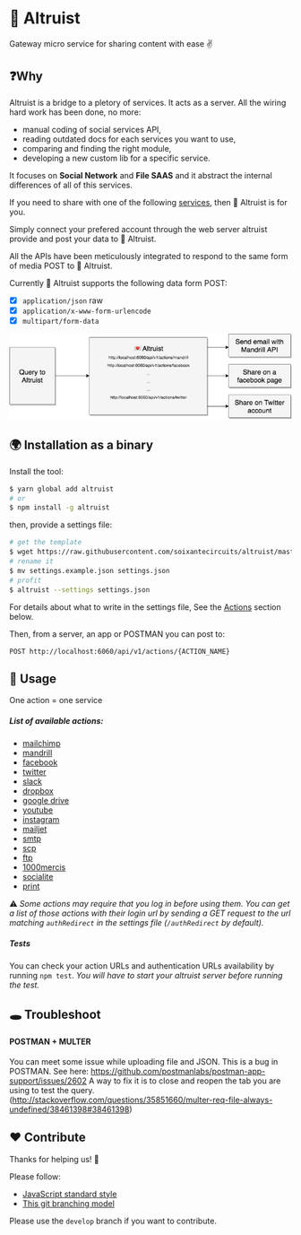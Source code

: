 # 💌 Altruist

Gateway micro service for sharing content with ease ✌️

## ❓Why

Altruist is a bridge to a pletory of services. It acts as a server. All the wiring hard work has been done, no more:
  - manual coding of social services API,
  - reading outdated docs for each services you want to use,
  - comparing and finding the right module,
  - developing a new custom lib for a specific service.

It focuses on **Social Network** and **File SAAS** and it abstract the internal differences of all of this services.

If you need to share with one of the following [services](#list-of-available-actions), then 💌 Altruist is for you.

Simply connect your prefered account through the web server altruist provide and post your data to 💌 Altruist.

All the APIs have been meticulously integrated to respond to the same form of media POST to 💌 Altruist.

Currently 💌 Altruist supports the following data form POST:

* [x] `application/json` raw
* [x] `application/x-www-form-urlencode`
* [x] `multipart/form-data`

![image](./altruist-diagram.png)

## 🌍 Installation as a binary

Install the tool:

```sh
$ yarn global add altruist
# or
$ npm install -g altruist
```

then, provide a settings file:

```sh
# get the template
$ wget https://raw.githubusercontent.com/soixantecircuits/altruist/master/settings/settings.example.json
# rename it
$ mv settings.example.json settings.json
# profit
$ altruist --settings settings.json
```

For details about what to write in the settings file, See the [Actions](#list-of-available-actions) section below.

Then, from a server, an app or POSTMAN you can post to:

```
POST http://localhost:6060/api/v1/actions/{ACTION_NAME}
```

## 👋 Usage

One action = one service

##### List of available actions:

* [mailchimp](/docs/mailchimp.md)
* [mandrill](/docs/mandrill.md)
* [facebook](/docs/facebook.md)
* [twitter](/docs/twitter.md)
* [slack](/docs/slack.md)
* [dropbox](/docs/dropbox.md)
* [google drive](/docs/googledrive.md)
* [youtube](/docs/youtube.md)
* [instagram](/docs/instagram.md)
* [mailjet](/docs/mailjet.md)
* [smtp](/docs/smtp.md)
* [scp](/docs/scp.md)
* [ftp](/docs/ftp.md)
* [1000mercis](/docs/1000mercis.md)
* [socialite](/docs/socialite.md)
* [print](/docs/print.md)

⚠️  *Some actions may require that you log in before using them. You can get a list of those actions with their login url by sending a GET request to the url matching `authRedirect` in the settings file (`/authRedirect` by default).*

##### Tests

You can check your action URLs and authentication URLs availability by running `npm test`.
_You will have to start your altruist server before running the test._

## 🕳 Troubleshoot

#### POSTMAN + MULTER
You can meet some issue while uploading file and JSON. This is a bug in POSTMAN. See here:
https://github.com/postmanlabs/postman-app-support/issues/2602
A way to fix it is to close and reopen the tab you are using to test the query. (http://stackoverflow.com/questions/35851660/multer-req-file-always-undefined/38461398#38461398)

## ❤️ Contribute

Thanks for helping us! 👏

Please follow:

* [JavaScript standard style](http://standardjs.com/)
* [This git branching model](http://nvie.com/posts/a-successful-git-branching-model/)

Please use the `develop` branch if you want to contribute.
